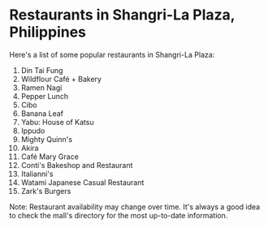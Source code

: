 # Restaurants in Shangri-La Plaza, Philippines

Here's a list of some popular restaurants in Shangri-La Plaza:

1. Din Tai Fung
2. Wildflour Café + Bakery
3. Ramen Nagi
4. Pepper Lunch
5. Cibo
6. Banana Leaf
7. Yabu: House of Katsu
8. Ippudo
9. Mighty Quinn's
10. Akira
11. Café Mary Grace
12. Conti's Bakeshop and Restaurant
13. Italianni's
14. Watami Japanese Casual Restaurant
15. Zark's Burgers

Note: Restaurant availability may change over time. It's always a good idea to check the mall's directory for the most up-to-date information.
